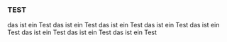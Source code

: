 ### TEST
das ist ein Test
das ist ein Test
das ist ein Test
das ist ein Test
das ist ein Test
das ist ein Test
das ist ein Test
das ist ein Test
